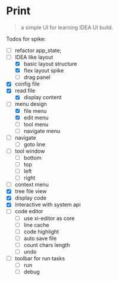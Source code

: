 # Print

> a simple UI for learning IDEA UI build.

Todos for spike:

 - [ ] refactor app_state;
 - [ ] IDEA like layout
    - [x] basic layout structure
    - [x] flex layout spike
    - [ ] drag panel
 - [x] config file
 - [x] read file
     - [x] display content
 - [ ] menu design
     - [x] file menu
     - [x] edit menu
     - [ ] tool menu
     - [ ] navigate menu
 - [ ] navigate
     - [ ] goto line
 - [ ] tool window
     - [ ] bottom
     - [ ] top
     - [ ] left
     - [ ] right
 - [ ] context menu
 - [x] tree file view
 - [x] display code
 - [x] interactive with system api
 - [ ] code editor
    - [ ] use xi-editor as core
    - [ ] line cache
    - [ ] code highlight
    - [ ] auto save file
    - [ ] count chars length
    - [ ] undo
 - [ ] toolbar for run tasks
     - [ ] run
     - [ ] debug
